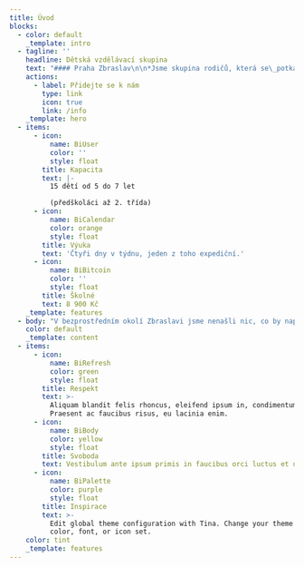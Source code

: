 ```yaml
---
title: Úvod
blocks:
  - color: default
    _template: intro
  - tagline: ''
    headline: Dětská vzdělávací skupina
    text: "#### Praha Zbraslav\n\n*Jsme skupina rodičů, která se\_potkala v\_místní lesní školce. Spojuje nás snaha najít vlídné prostředí pro naše vlastní děti, kde budou mít možnost pokračovat přirozeně v\_procesu poznávání světa.*\n"
    actions:
      - label: Přidejte se k nám
        type: link
        icon: true
        link: /info
    _template: hero
  - items:
      - icon:
          name: BiUser
          color: ''
          style: float
        title: Kapacita
        text: |-
          15 dětí od 5 do 7 let 

          (předškoláci až 2. třída)
      - icon:
          name: BiCalendar
          color: orange
          style: float
        title: Výuka
        text: 'Čtyři dny v týdnu, jeden z toho expediční.'
      - icon:
          name: BiBitcoin
          color: ''
          style: float
        title: Školné
        text: 8 900 Kč
    _template: features
  - body: "V bezprostředním okolí Zbraslavi jsme nenašli nic, co by naplňovalo naše představy, rozhodli jsme se\_tedy tvořit takový prostor sami.\n\nZaložili jsme spolek Habitat\_Zbraslav a\_těšíme se\_až\_spolu\_s\_dalšími dětmi a\_jejich rodiči vytvoříme inspirativní prostředí, kde\_budou mít prostor učit se a\_růst nejen naše děti, ale\_i\_my rodiče.\_\n"
    color: default
    _template: content
  - items:
      - icon:
          name: BiRefresh
          color: green
          style: float
        title: Respekt
        text: >-
          Aliquam blandit felis rhoncus, eleifend ipsum in, condimentum nibh.
          Praesent ac faucibus risus, eu lacinia enim.
      - icon:
          name: BiBody
          color: yellow
          style: float
        title: Svoboda
        text: Vestibulum ante ipsum primis in faucibus orci luctus et ultrices.
      - icon:
          name: BiPalette
          color: purple
          style: float
        title: Inspirace
        text: >-
          Edit global theme configuration with Tina. Change your theme's primary
          color, font, or icon set.
    color: tint
    _template: features
---
```








